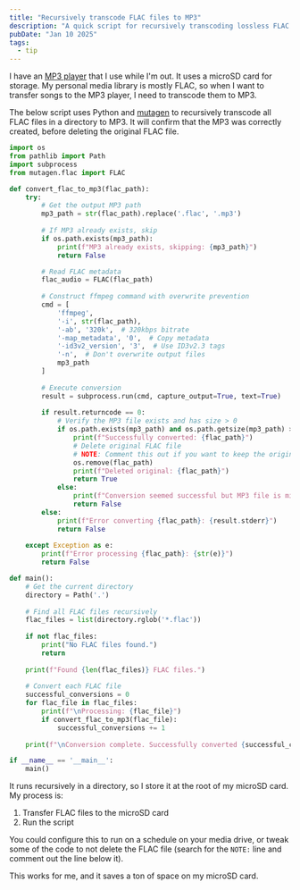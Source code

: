 ```yaml
---
title: "Recursively transcode FLAC files to MP3"
description: "A quick script for recursively transcoding lossless FLAC files to MP3"
pubDate: "Jan 10 2025"
tags:
  - tip
---
```


I have an [MP3 player](https://x.com/kristianf_/status/1836457141244207306) that I use while I'm out. It uses a microSD card for storage. My personal media library is mostly FLAC, so when I want to transfer songs to the MP3 player, I need to transcode them to MP3.

The below script uses Python and [mutagen](https://mutagen.readthedocs.io/en/latest/) to recursively transcode all FLAC files in a directory to MP3. It will confirm that the MP3 was correctly created, before deleting the original FLAC file.

```python
import os
from pathlib import Path
import subprocess
from mutagen.flac import FLAC

def convert_flac_to_mp3(flac_path):
    try:
        # Get the output MP3 path
        mp3_path = str(flac_path).replace('.flac', '.mp3')
        
        # If MP3 already exists, skip
        if os.path.exists(mp3_path):
            print(f"MP3 already exists, skipping: {mp3_path}")
            return False

        # Read FLAC metadata
        flac_audio = FLAC(flac_path)
        
        # Construct ffmpeg command with overwrite prevention
        cmd = [
            'ffmpeg',
            '-i', str(flac_path),
            '-ab', '320k',  # 320kbps bitrate
            '-map_metadata', '0',  # Copy metadata
            '-id3v2_version', '3',  # Use ID3v2.3 tags
            '-n',  # Don't overwrite output files
            mp3_path
        ]
        
        # Execute conversion
        result = subprocess.run(cmd, capture_output=True, text=True)
        
        if result.returncode == 0:
            # Verify the MP3 file exists and has size > 0
            if os.path.exists(mp3_path) and os.path.getsize(mp3_path) > 0:
                print(f"Successfully converted: {flac_path}")
                # Delete original FLAC file
                # NOTE: Comment this out if you want to keep the original FLAC file
                os.remove(flac_path)
                print(f"Deleted original: {flac_path}")
                return True
            else:
                print(f"Conversion seemed successful but MP3 file is missing or empty: {mp3_path}")
                return False
        else:
            print(f"Error converting {flac_path}: {result.stderr}")
            return False
            
    except Exception as e:
        print(f"Error processing {flac_path}: {str(e)}")
        return False

def main():
    # Get the current directory
    directory = Path('.')
    
    # Find all FLAC files recursively
    flac_files = list(directory.rglob('*.flac'))
    
    if not flac_files:
        print("No FLAC files found.")
        return
    
    print(f"Found {len(flac_files)} FLAC files.")
    
    # Convert each FLAC file
    successful_conversions = 0
    for flac_file in flac_files:
        print(f"\nProcessing: {flac_file}")
        if convert_flac_to_mp3(flac_file):
            successful_conversions += 1
    
    print(f"\nConversion complete. Successfully converted {successful_conversions} of {len(flac_files)} files.")

if __name__ == '__main__':
    main()
```

It runs recursively in a directory, so I store it at the root of my microSD card. My process is:

1. Transfer FLAC files to the microSD card
2. Run the script

You could configure this to run on a schedule on your media drive, or tweak some of the code to not delete the FLAC file (search for the `NOTE:` line and comment out the line below it).

This works for me, and it saves a ton of space on my microSD card.
